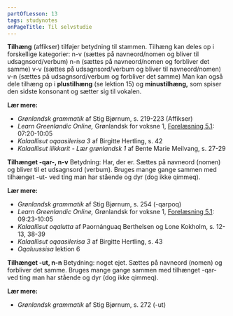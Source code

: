```yaml
---
partOfLesson: 13
tags: studynotes
onPageTitle: Til selvstudie
---
```


**Tilhæng** (affikser) tilføjer betydning til stammen. Tilhæng kan deles op i forskellige kategorier:
n-v (sættes på navneord/nomen og bliver til udsagnsord/verbum)
n-n (sættes på navneord/nomen og forbliver det samme)
v-v (sættes på udsagnsord/verbum og bliver til navneord/nomen)
v-n (sættes på udsagnsord/verbum og forbliver det samme)
Man kan også dele tilhæng op i **plustilhæng** (se lektion 15) og **minustilhæng,** som spiser den sidste konsonant og sætter sig til vokalen.

**Lær mere:**
- *Grønlandsk grammatik* af Stig Bjørnum, s. 219-223 (Affikser)
- *Learn Greenlandic Online,* Grønlandsk for voksne 1, [Forelæsning 5.1](https://learngreenlandic.com/online/lg1/5.1/): 07:20-10:05
- *Kalaallisut oqaasilerisa 3* af Birgitte Hertling, s. 42
- *Kalaallisut ilikkarit - Lær grønlandsk 1* af Bente Marie Meilvang, s. 27-29

**Tilhænget -qar-, n-v**
Betydning: Har, der er. Sættes på navneord (nomen) og bliver til et udsagnsord (verbum). Bruges mange gange sammen med tilhænget -ut- ved ting man har stående og dyr (dog ikke qimmeq).

**Lær mere:**
- *Grønlandsk grammatik* af Stig Bjørnum, s. 254 (-qarpoq)
- *Learn Greenlandic Online,* Grønlandsk for voksne 1, [Forelæsning 5.1](https://learngreenlandic.com/online/lg1/5.1/): 09:23-10:05
- *Kalaallisut oqalutta* af Paornánguaq Berthelsen og Lone Kokholm, s. 12-13, 38-39
- *Kalaallisut oqaasilerisa 3* af Birgitte Hertling, s. 43
- *Oqaluussisa* lektion 6

**Tilhænget -ut, n-n**
Betydning: noget ejet. Sættes på navneord (nomen) og forbliver det samme. Bruges mange gange sammen med tilhænget -qar- ved ting man har stående og dyr (dog ikke qimmeq).

**Lær mere:**
- *Grønlandsk grammatik* af Stig Bjørnum, s. 272 (-ut)
